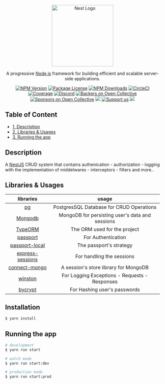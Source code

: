 <p align="center">
  <a href="http://nestjs.com/" target="blank"><img src="https://nestjs.com/img/logo-small.svg" width="200" alt="Nest Logo" /></a>
</p>

[circleci-image]: https://img.shields.io/circleci/build/github/nestjs/nest/master?token=abc123def456
[circleci-url]: https://circleci.com/gh/nestjs/nest

  <p align="center">A progressive <a href="http://nodejs.org" target="_blank">Node.js</a> framework for building efficient and scalable server-side applications.</p>
    <p align="center">
<a href="https://www.npmjs.com/~nestjscore" target="_blank"><img src="https://img.shields.io/npm/v/@nestjs/core.svg" alt="NPM Version" /></a>
<a href="https://www.npmjs.com/~nestjscore" target="_blank"><img src="https://img.shields.io/npm/l/@nestjs/core.svg" alt="Package License" /></a>
<a href="https://www.npmjs.com/~nestjscore" target="_blank"><img src="https://img.shields.io/npm/dm/@nestjs/common.svg" alt="NPM Downloads" /></a>
<a href="https://circleci.com/gh/nestjs/nest" target="_blank"><img src="https://img.shields.io/circleci/build/github/nestjs/nest/master" alt="CircleCI" /></a>
<a href="https://coveralls.io/github/nestjs/nest?branch=master" target="_blank"><img src="https://coveralls.io/repos/github/nestjs/nest/badge.svg?branch=master#9" alt="Coverage" /></a>
<a href="https://discord.gg/G7Qnnhy" target="_blank"><img src="https://img.shields.io/badge/discord-online-brightgreen.svg" alt="Discord"/></a>
<a href="https://opencollective.com/nest#backer" target="_blank"><img src="https://opencollective.com/nest/backers/badge.svg" alt="Backers on Open Collective" /></a>
<a href="https://opencollective.com/nest#sponsor" target="_blank"><img src="https://opencollective.com/nest/sponsors/badge.svg" alt="Sponsors on Open Collective" /></a>
  <a href="https://paypal.me/kamilmysliwiec" target="_blank"><img src="https://img.shields.io/badge/Donate-PayPal-ff3f59.svg"/></a>
    <a href="https://opencollective.com/nest#sponsor"  target="_blank"><img src="https://img.shields.io/badge/Support%20us-Open%20Collective-41B883.svg" alt="Support us"></a>
  <a href="https://twitter.com/nestframework" target="_blank"><img src="https://img.shields.io/twitter/follow/nestframework.svg?style=social&label=Follow"></a>
</p>




## Table of Content

  - [1. Description](#description)
  - [2. Libraries & Usages](#libraries-usages)
  - [3. Running the app](#running)
 


<a name="description"></a>
## Description
A [NestJS](https://nestjs.com/) CRUD system that contains authenication - authorization - logging with the implementation of middelwares - interceptors - filters  and more..

<a name="libraries-usages"></a>
## Libraries & Usages

| libraries | usage
| :---:   | :---: |
 [pg](https://www.npmjs.com/package/pg) | PostgresSQL Database for CRUD Operations|
| [Mongodb](https://www.npmjs.com/package/mongodb) | MongoDB for persisting user's data and sessions|
| [TypeORM](https://typeorm.io/) | The ORM used for the project|
| [passport](https://www.passportjs.org/) | For Authentication |
| [passport-local](https://www.passportjs.org/packages/passport-local/) | The passport's strategy |
|[express-sessions](https://www.npmjs.com/package/express-session)  | For handling the sessions |
|[connect-mongo](https://www.npmjs.com/package/connect-mongo) | A session's store library for MongoDB |
| [winston](https://www.npmjs.com/package/winston) | For Logging Exceptions - Requests - Responses |
| [bycrypt](https://www.npmjs.com/package/bcrypt) | For Hashing user's passwords |



## Installation

```bash
$ yarn install
```

<a name="running"></a>
## Running the app

```bash
# development
$ yarn run start

# watch mode
$ yarn run start:dev

# production mode
$ yarn run start:prod
```

